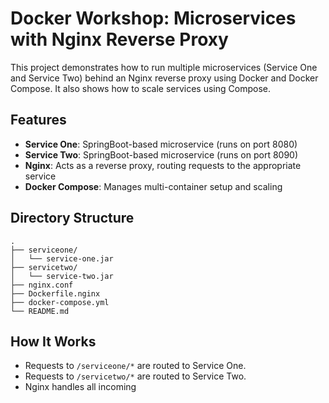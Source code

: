 # Docker Workshop: Microservices with Nginx Reverse Proxy

This project demonstrates how to run multiple microservices (Service One and Service Two) behind an Nginx reverse proxy using Docker and Docker Compose. It also shows how to scale services using Compose.

## Features

- **Service One**: SpringBoot-based microservice (runs on port 8080)
- **Service Two**: SpringBoot-based microservice (runs on port 8090)
- **Nginx**: Acts as a reverse proxy, routing requests to the appropriate service
- **Docker Compose**: Manages multi-container setup and scaling

## Directory Structure

```
.
├── serviceone/
│   └── service-one.jar
├── servicetwo/
│   └── service-two.jar
├── nginx.conf
├── Dockerfile.nginx
├── docker-compose.yml
└── README.md
```

## How It Works

- Requests to `/serviceone/*` are routed to Service One.
- Requests to `/servicetwo/*` are routed to Service Two.
- Nginx handles all incoming
